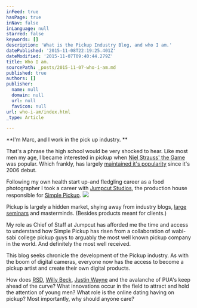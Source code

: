 ```yaml
---
inFeed: true
hasPage: true
inNav: false
inLanguage: null
starred: false
keywords: []
description: 'What is the Pickup Industry Blog, and who I am.'
datePublished: '2015-11-08T22:19:25.401Z'
dateModified: '2015-11-07T09:40:44.279Z'
title: Who I am.
sourcePath: _posts/2015-11-07-who-i-am.md
published: true
authors: []
publisher:
  name: null
  domain: null
  url: null
  favicon: null
url: who-i-am/index.html
_type: Article

---
```

**I'm Marc, and I work in the pick up industry. **

That's a phrase the high school would be very shocked to hear. Like most men my age, I became interested in pickup when [Niel Strauss' the Game][0] was popular. Which frankly, has largely [maintained it's popularity][1] since it's 2006 debut. 

Following my own health start up-and fledgling career as a food photographer I took a career with [Jumpcut Studios][2], the production house responsible for [Simple Pickup][3]. ![](https://the-grid-user-content.s3-us-west-2.amazonaws.com/cc0bf208-2301-45b9-b527-bd4055438d42.jpg)

Pickup is largely a hidden market, shying away from industry blogs, [large seminars][4] and masterminds. (Besides products meant for clients.)

My role as Chief of Staff at Jumpcut has afforded me the time and access to understand how Simple Pickup has risen from a collaboration of wabi-sabi college pickup guys to arguably the most well known pickup company in the world. And definitely the most well received. 

This blog seeks chronicle the development of the Pickup industry. As with the boom of digital cameras,  everyone now has the access to become a pickup artist and create their own digital products.

How does [RSD][5], [Willy Beck][6], [Justin Wayne][7] and the avalanche of PUA's keep ahead of the curve? What innovations occur in the field to attract and hold the attention of young men? What role is the online dating having on pickup? Most importantly, why should anyone care?

[0]: http://www.amazon.com/The-Game-Penetrating-Society-Artists/dp/0061995320
[1]: https://www.google.com/trends/explore#q=%22the%20game%22
[2]: www.jumpcutstudios.com
[3]: www.simplepickup.com
[4]: http://www.globalpickupconference.com/
[5]: http://www.rsdnation.com/
[6]: http://willybeck.com/
[7]: http://www.justinwaynedating.com/